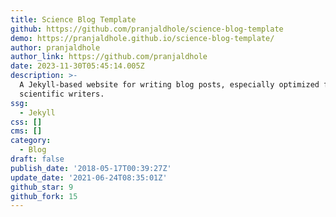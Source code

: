 ```yaml
---
title: Science Blog Template
github: https://github.com/pranjaldhole/science-blog-template
demo: https://pranjaldhole.github.io/science-blog-template/
author: pranjaldhole
author_link: https://github.com/pranjaldhole
date: 2023-11-30T05:45:14.005Z
description: >-
  A Jekyll-based website for writing blog posts, especially optimized for
  scientific writers.
ssg:
  - Jekyll
css: []
cms: []
category:
  - Blog
draft: false
publish_date: '2018-05-17T00:39:27Z'
update_date: '2021-06-24T08:35:01Z'
github_star: 9
github_fork: 15
---
```

